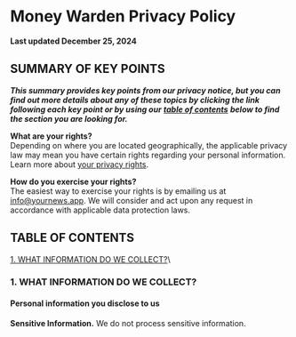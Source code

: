 # Money Warden Privacy Policy
**Last updated December 25, 2024**

## SUMMARY OF KEY POINTS

***This summary provides key points from our privacy notice, but you can find out more details about any of these topics by clicking the link following each key point or by using our*** [***table of contents***](#table-of-contents) ***below to find the section you are looking for.***

**What are your rights?** \
Depending on where you are located geographically, the applicable privacy law may mean you have certain rights regarding your personal information. Learn more about [your privacy rights](#3-what-are-your-privacy-rights).

**How do you exercise your rights?** \
The easiest way to exercise your rights is by emailing us at info@yournews.app. We will consider and act upon any request in accordance with applicable data protection laws.

## TABLE OF CONTENTS

[1. WHAT INFORMATION DO WE COLLECT?](#1-what-information-do-we-collect)\

### 1. WHAT INFORMATION DO WE COLLECT?

#### Personal information you disclose to us

**Sensitive Information.** We do not process sensitive information.